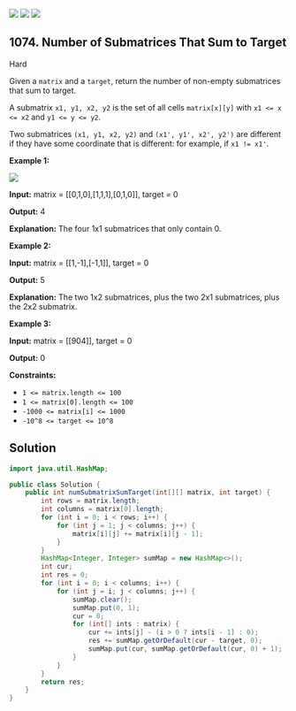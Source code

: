 [![](https://img.shields.io/github/stars/javadev/LeetCode-in-Java?label=Stars&style=flat-square)](https://github.com/javadev/LeetCode-in-Java)
[![](https://img.shields.io/github/forks/javadev/LeetCode-in-Java?label=Fork%20me%20on%20GitHub%20&style=flat-square)](https://github.com/javadev/LeetCode-in-Java/fork)
[![](https://img.shields.io/badge/-LeetCode%20in%20Kotlin-blue?style=flat-square)](https://github.com/javadev/LeetCode-in-Kotlin)

## 1074\. Number of Submatrices That Sum to Target

Hard

Given a `matrix` and a `target`, return the number of non-empty submatrices that sum to target.

A submatrix `x1, y1, x2, y2` is the set of all cells `matrix[x][y]` with `x1 <= x <= x2` and `y1 <= y <= y2`.

Two submatrices `(x1, y1, x2, y2)` and `(x1', y1', x2', y2')` are different if they have some coordinate that is different: for example, if `x1 != x1'`.

**Example 1:**

![](https://assets.leetcode.com/uploads/2020/09/02/mate1.jpg)

**Input:** matrix = \[\[0,1,0],[1,1,1],[0,1,0]], target = 0

**Output:** 4

**Explanation:** The four 1x1 submatrices that only contain 0.

**Example 2:**

**Input:** matrix = \[\[1,-1],[-1,1]], target = 0

**Output:** 5

**Explanation:** The two 1x2 submatrices, plus the two 2x1 submatrices, plus the 2x2 submatrix.

**Example 3:**

**Input:** matrix = \[\[904]], target = 0

**Output:** 0

**Constraints:**

*   `1 <= matrix.length <= 100`
*   `1 <= matrix[0].length <= 100`
*   `-1000 <= matrix[i] <= 1000`
*   `-10^8 <= target <= 10^8`

## Solution

```java
import java.util.HashMap;

public class Solution {
    public int numSubmatrixSumTarget(int[][] matrix, int target) {
        int rows = matrix.length;
        int columns = matrix[0].length;
        for (int i = 0; i < rows; i++) {
            for (int j = 1; j < columns; j++) {
                matrix[i][j] += matrix[i][j - 1];
            }
        }
        HashMap<Integer, Integer> sumMap = new HashMap<>();
        int cur;
        int res = 0;
        for (int i = 0; i < columns; i++) {
            for (int j = i; j < columns; j++) {
                sumMap.clear();
                sumMap.put(0, 1);
                cur = 0;
                for (int[] ints : matrix) {
                    cur += ints[j] - (i > 0 ? ints[i - 1] : 0);
                    res += sumMap.getOrDefault(cur - target, 0);
                    sumMap.put(cur, sumMap.getOrDefault(cur, 0) + 1);
                }
            }
        }
        return res;
    }
}
```